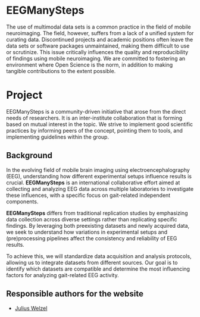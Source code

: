 # EEGManySteps

The use of multimodal data sets is a common practice in the field of mobile neuroimaging. 
The field, however, suffers from a lack of a unified system for curating data. 
Discontinued projects and academic positions often leave the data sets or software packages unmaintained, making them difficult to use or scrutinize. 
This issue critically influences the quality and reproducibility of findings using mobile neuroimaging. 
We are committed to fostering an environment where Open Science is the norm, in addition to making tangible contributions to the extent possible.

# Project
EEGManySteps is a community-driven initiative that arose from the direct needs of researchers. It is an inter-institute collaboration that is forming based on mutual interest in the topic. We strive to implement good scientific practices by informing peers of the concept, pointing them to tools, and implementing guidelines within the group.

## Background
In the evolving field of mobile brain imaging using electroencephalography (EEG), understanding how different experimental setups influence results is crucial. **EEGManySteps** is an international collaborative effort aimed at collecting and analyzing EEG data across multiple laboratories to investigate these influences, with a specific focus on gait-related independent components.

**EEGManySteps** differs from traditional replication studies by emphasizing data collection across diverse settings rather than replicating specific findings. By leveraging both preexisting datasets and newly acquired data, we seek to understand how variations in experimental setups and (pre)processing pipelines affect the consistency and reliability of EEG results. 

To achieve this, we will standardize data acquisition and analysis protocols, allowing us to integrate datasets from different sources. Our goal is to identify which datasets are compatible and determine the most influencing factors for analyzing gait-related EEG activity.

## Responsible authors for the website
- [Julius Welzel](mailto:julius.welzel@gmail.com?subject=EEGManySteps)